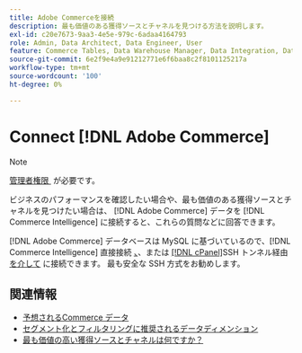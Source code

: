 ```yaml
---
title: Adobe Commerceを接続
description: 最も価値のある獲得ソースとチャネルを見つける方法を説明します。
exl-id: c20e7673-9aa3-4e5e-979c-6adaa4164793
role: Admin, Data Architect, Data Engineer, User
feature: Commerce Tables, Data Warehouse Manager, Data Integration, Data Import/Export
source-git-commit: 6e2f9e4a9e91212771e6f6baa8c2f8101125217a
workflow-type: tm+mt
source-wordcount: '100'
ht-degree: 0%

---
```


# Connect [!DNL Adobe Commerce]

>[!NOTE]
>
>[&#x200B; 管理者権限 &#x200B;](../../../administrator/user-management/user-management.md) が必要です。

ビジネスのパフォーマンスを確認したい場合や、最も価値のある獲得ソースとチャネルを見つけたい場合は、 [!DNL Adobe Commerce] データを [!DNL Commerce Intelligence] に接続すると、これらの質問などに回答できます。

[!DNL Adobe Commerce] データベースは MySQL に基づいているので、[!DNL Commerce Intelligence] 直接接続 [、](../integrations/mysql-via-a-direct-connection.md)、または [[!DNL cPanel]](../integrations/mysql-via-cpanel.md)SSH トンネル経由 [&#x200B; を介して &#x200B;](../integrations/mysql-via-ssh-tunnel.md) に接続できます。 最も安全な SSH 方式をお勧めします。

## 関連情報

* [予想されるCommerce データ](../integrations/magento-data.md)
* [セグメント化とフィルタリングに推奨されるデータディメンション](../../../best-practices/segment-filter.md)
* [最も価値の高い獲得ソースとチャネルは何ですか？](../../analysis/most-value-source-channel.md)
